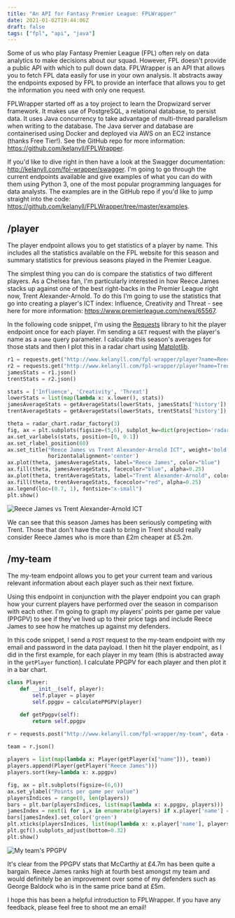 ```yaml
---
title: "An API for Fantasy Premier League: FPLWrapper"
date: 2021-01-02T19:44:06Z
draft: false
tags: ["fpl", "api", "java"]
---
```

Some of us who play Fantasy Premier League (FPL) often rely on data analytics to make decisions about our squad. However, FPL doesn't provide a public API with which to pull down data. FPLWrapper is an API that allows you to fetch FPL data easily for use in your own analysis. It abstracts away the endpoints exposed by FPL to provide an interface that allows you to get the information you need with only one request.

FPLWrapper started off as a toy project to learn the Dropwizard server framework. It makes use of PostgreSQL, a relational database, to persist data. It uses Java concurrency to take advantage of multi-thread parallelism when writing to the database. The Java server and database are containerised using Docker and deployed via AWS on an EC2 instance (thanks Free Tier!). See the GitHub repo for more information: https://github.com/kelanyll/FPLWrapper.

If you'd like to dive right in then have a look at the Swagger documentation: http://kelanyll.com/fpl-wrapper/swagger. I'm going to go through the current endpoints available and give examples of what you can do with them using Python 3, one of the most popular programming languages for data analysts. The examples are in the GitHub repo if you'd like to jump straight into the code: https://github.com/kelanyll/FPLWrapper/tree/master/examples.

## /player

The player endpoint allows you to get statistics of a player by name. This includes all the statistics available on the FPL website for this season and summary statistics for previous seasons played in the Premier League.

The simplest thing you can do is compare the statistics of two different players. As a Chelsea fan, I'm particularly interested in how Reece James stacks up against one of the best right-backs in the Premier League right now, Trent Alexander-Arnold. To do this I'm going to use the statistics that go into creating a player's ICT index: Influence, Creativity and Threat - see here for more information: https://www.premierleague.com/news/65567.

In the following code snippet, I'm using the [Requests](https://requests.readthedocs.io/en/master/) library to hit the player endpoint once for each player. I'm sending a `GET` request with the player's name as a `name` query parameter.  I calculate this season's averages for those stats and then I plot this in a radar chart using [Matplotlib](https://matplotlib.org/).

```python
r1 = requests.get("http://www.kelanyll.com/fpl-wrapper/player?name=Reece%20James")
r2 = requests.get("http://www.kelanyll.com/fpl-wrapper/player?name=Trent%20Alexander-Arnold")
jamesStats = r1.json()
trentStats = r2.json()

stats = ['Influence', 'Creativity', 'Threat']
lowerStats = list(map(lambda x: x.lower(), stats))
jamesAverageStats = getAverageStats(lowerStats, jamesStats['history'])
trentAverageStats = getAverageStats(lowerStats, trentStats['history'])

theta = radar_chart.radar_factory(3)
fig, ax = plt.subplots(figsize=(5,6), subplot_kw=dict(projection='radar'))
ax.set_varlabels(stats, position=[0, 0.1])
ax.set_rlabel_position(60)
ax.set_title("Reece James vs Trent Alexander-Arnold ICT", weight='bold', size='large', position=(0.5, 1.15),
             horizontalalignment='center')
ax.plot(theta, jamesAverageStats, label="Reece James", color="blue")
ax.fill(theta, jamesAverageStats, facecolor="blue", alpha=0.25)
ax.plot(theta, trentAverageStats, label="Trent Alexander-Arnold", color="red")
ax.fill(theta, trentAverageStats, facecolor="red", alpha=0.25)
ax.legend(loc=(0.7, 1), fontsize="x-small")
plt.show()
```

![Reece James vs Trent Alexander-Arnold ICT](/fpl-wrapper-radar.png#c)

We can see that this season James has been seriously competing with Trent. Those that don't have the cash to bring in Trent should really consider Reece James who is more than £2m cheaper at £5.2m.

## /my-team

The my-team endpoint allows you to get your current team and various relevant information about each player such as their next fixture.

Using this endpoint in conjunction with the player endpoint you can graph how your current players have performed over the season in comparison with each other. I'm going to graph my players' points per game per value (PPGPV) to see if they've lived up to their price tags and include Reece James to see how he matches up against my defenders.

In this code snippet, I send a `POST` request to the my-team endpoint with my email and password in the data payload. I then hit the player endpoint, as I did in the first example, for each player in my team (this is abstracted away in the `getPlayer` function). I calculate PPGPV for each player and then plot it in a bar chart.

```python
class Player:
    def __init__(self, player):
        self.player = player
        self.ppgpv = calculatePPGPV(player)

    def getPpgpv(self):
        return self.ppgpv

r = requests.post("http://www.kelanyll.com/fpl-wrapper/my-team", data ={'email': 'yll.kelani@hotmail.co.uk',
                                                                        'password': 'insert-password'});
team = r.json()

players = list(map(lambda x: Player(getPlayer(x["name"])), team))
players.append(Player(getPlayer("Reece James")))
players.sort(key=lambda x: x.ppgpv)

fig, ax = plt.subplots(figsize=(6,6))
ax.set_ylabel("Points per game per value")
playersIndices = range(0, len(players))
bars = plt.bar(playersIndices, list(map(lambda x: x.ppgpv, players)))
jamesIndex = next(i for i,x in enumerate(players) if x.player['name'] == "Reece James")
bars[jamesIndex].set_color('green')
plt.xticks(playersIndices, list(map(lambda x: x.player['name'], players)), rotation="vertical")
plt.gcf().subplots_adjust(bottom=0.32)
plt.show()
```

![My team's PPGPV](/fpl-wrapper-bar.png#c)

It's clear from the PPGPV stats that McCarthy at £4.7m has been quite a bargain. Reece James ranks high at fourth best amongst my team and would definitely be an improvement over some of my defenders such as George Baldock who is in the same price band at £5m.

I hope this has been a helpful introduction to FPLWrapper. If you have any feedback, please feel free to shoot me an email!
